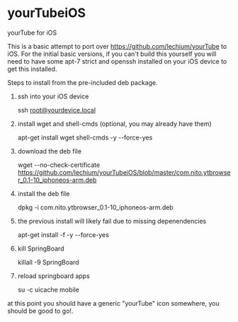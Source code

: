 # yourTubeiOS
yourTube for iOS


This is a basic attempt to port over https://github.com/lechium/yourTube to iOS. For the initial basic versions, if you can't build this yourself you will need to have some apt-7 strict and openssh installed on your iOS device to get this installed.


Steps to install from the pre-included deb package.

1. ssh into your iOS device

    ssh root@yourdevice.local

2. install wget and shell-cmds (optional, you may already have them)

    apt-get install wget shell-cmds -y --force-yes

3. download the deb file

    wget --no-check-certificate https://github.com/lechium/yourTubeiOS/blob/master/com.nito.ytbrowser_0.1-10_iphoneos-arm.deb

4. install the deb file

    dpkg -i com.nito.ytbrowser_0.1-10_iphoneos-arm.deb

5. the previous install will likely fail due to missing depenendencies

    apt-get install -f -y --force-yes

6. kill SpringBoard

    killall -9 SpringBoard

7. reload springboard apps
    
    su -c uicache mobile

at this point you should have a generic "yourTube" icon somewhere, you should be good to go!.

    
